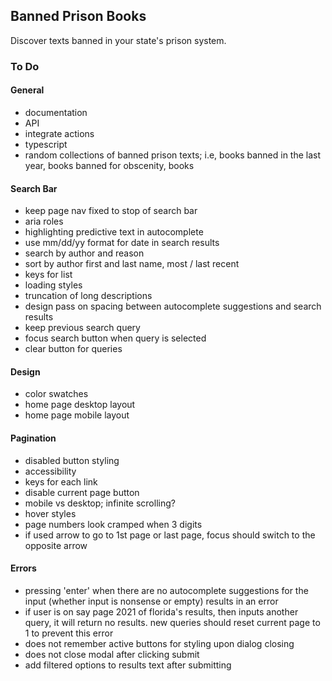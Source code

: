 ## Banned Prison Books

Discover texts banned in your state's prison system.

### To Do

#### General

- documentation
- API
- integrate actions
- typescript
- random collections of banned prison texts; i.e, books banned in the last year, books banned for obscenity, books

#### Search Bar

- keep page nav fixed to stop of search bar
- aria roles
- highlighting predictive text in autocomplete
- use mm/dd/yy format for date in search results
- search by author and reason
- sort by author first and last name, most / last recent
- keys for list
- loading styles
- truncation of long descriptions
- design pass on spacing between autocomplete suggestions and search results
- keep previous search query
- focus search button when query is selected
- clear button for queries

#### Design

- color swatches
- home page desktop layout
- home page mobile layout

#### Pagination

- disabled button styling
- accessibility
- keys for each link
- disable current page button
- mobile vs desktop; infinite scrolling?
- hover styles
- page numbers look cramped when 3 digits
- if used arrow to go to 1st page or last page, focus should switch to the opposite arrow

#### Errors

- pressing 'enter' when there are no autocomplete suggestions for the input (whether input is nonsense or empty) results in an error
- if user is on say page 2021 of florida's results, then inputs another query, it will return no results. new queries should reset current page to 1 to prevent this error
- does not remember active buttons for styling upon dialog closing
- does not close modal after clicking submit
- add filtered options to results text after submitting
